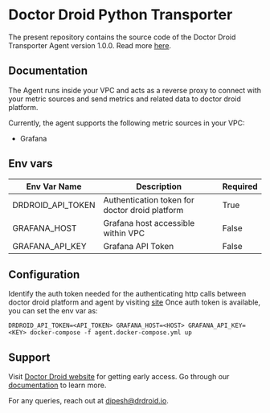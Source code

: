 # Doctor Droid Python Transporter

The present repository contains the source code of the Doctor Droid Transporter Agent version 1.0.0.
Read more [here](https://docs.drdroid.io/docs).

## Documentation

The Agent runs inside your VPC and acts as a reverse proxy to connect with your metric sources and send
metrics and related data to doctor droid platform.

Currently, the agent supports the following metric sources in your VPC:

* Grafana

## Env vars

| Env Var Name      | Description                                    | Required | 
|-------------------|------------------------------------------------|----------|
| DRDROID_API_TOKEN | Authentication token for doctor droid platform | True     |
| GRAFANA_HOST      | Grafana host accessible within VPC             | False    |
| GRAFANA_API_KEY   | Grafana API Token                              | False    |

## Configuration

Identify the auth token needed for the authenticating http calls between doctor droid platform and agent by
visiting [site](https://playbooks.drdroid.io/api-keys)
Once auth token is available, you can set the env var as:

```shell
DRDROID_API_TOKEN=<API_TOKEN> GRAFANA_HOST=<HOST> GRAFANA_API_KEY=<KEY> docker-compose -f agent.docker-compose.yml up
```

## Support

Visit [Doctor Droid website](https://drdroid.io?utm_param=github-py) for getting early access.
Go through our [documentation](https://docs.drdroid.io?utm_param=github-py) to learn more.

For any queries, reach out at [dipesh@drdroid.io](mailto:dipesh@drdroid.io).
